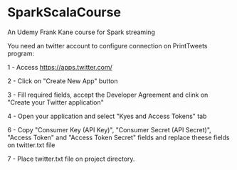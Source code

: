 # SparkScalaCourse
An Udemy Frank Kane course for Spark streaming

You need an twitter account to configure connection on PrintTweets program:

1 - Access https://apps.twitter.com/

2 - Click on "Create New App" button

3 - Fill required fields, accept the Developer Agreement and clink on "Create your Twitter application"

4 - Open your application and select "Kyes and Access Tokens" tab

6 - Copy "Consumer Key (API Key)", "Consumer Secret (API Secret)", "Access Token" and "Access Token Secret" fields and replace theese fields on twitter.txt file

7 - Place twitter.txt file on project directory.

